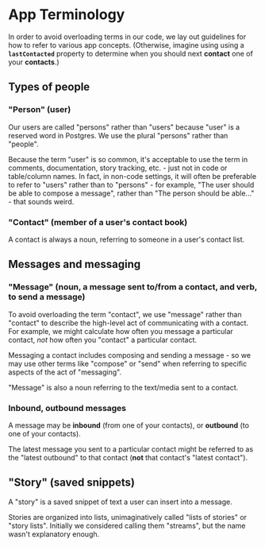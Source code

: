 # App Terminology

In order to avoid overloading terms in our code,
we lay out guidelines for how to refer to various app concepts.
(Otherwise, imagine using using a **`lastContacted`** property
to determine when you should next **contact** one of your **contacts**.)

## Types of people
### "Person" (user)
Our users are called "persons" rather than "users"
because "user" is a reserved word in Postgres.
We use the plural "persons" rather than "people".

Because the term "user" is so common,
it's acceptable to use the term in comments, documentation,
story tracking, etc. - just not in code or table/column names.
In fact, in non-code settings, it will often be preferable to refer to
"users" rather than to "persons" - for example,
"The user should be able to compose a message",
rather than "The person should be able..." - that sounds weird. 

### "Contact" (member of a user's contact book)
A contact is always a noun,
referring to someone in a user's contact list.

## Messages and messaging
### "Message" (noun, a message sent to/from a contact, and verb, to send a message)
To avoid overloading the term "contact",
we use "message" rather than "contact"
to describe the high-level act of communicating with a contact.
For example, we might calculate how often you message a particular contact,
_not_ how often you "contact" a particular contact.

Messaging a contact includes composing and sending a message - so we
may use other terms like "compose" or "send" when referring to
specific aspects of the act of "messaging".

"Message" is also a noun referring to the text/media sent to a contact.

### Inbound, outbound messages
A message may be **inbound** (from one of your contacts),
or **outbound** (to one of your contacts).

The latest message you sent to a particular contact might be referred to
as the "latest outbound" to that contact
(**not** that contact's "latest contact").

## "Story" (saved snippets)
A "story" is a saved snippet of text a user can insert into a message.

Stories are organized into lists, unimaginatively called "lists of stories" or "story lists".
Initially we considered calling them "streams", but the name wasn't explanatory enough.